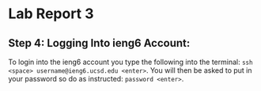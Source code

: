 # Lab Report 3 

## Step 4: Logging Into ieng6 Account: 
To login into the ieng6 account you type the following into the terminal: `ssh <space> username@ieng6.ucsd.edu <enter>`. You will then be asked to put in your password so do as instructed: `password <enter>`. 

